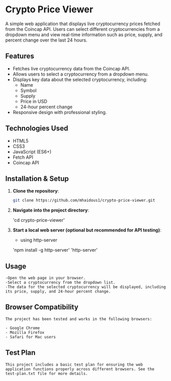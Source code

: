 # Crypto Price Viewer

A simple web application that displays live cryptocurrency prices fetched from the Coincap API. Users can select different cryptocurrencies from a dropdown menu and view real-time information such as price, supply, and percent change over the last 24 hours.

## Features
- Fetches live cryptocurrency data from the Coincap API.
- Allows users to select a cryptocurrency from a dropdown menu.
- Displays key data about the selected cryptocurrency, including:
  - Name
  - Symbol
  - Supply
  - Price in USD
  - 24-hour percent change
- Responsive design with professional styling.

## Technologies Used
- HTML5
- CSS3
- JavaScript (ES6+)
- Fetch API
- Coincap API

## Installation & Setup

1. **Clone the repository**:
   ```bash
   git clone https://github.com/mhaidous1/crypto-price-viewer.git

2. **Navigate into the project directory**:
    
    'cd crypto-price-viewer'

3. **Start a local web server (optional but recommended for API testing)**:
    - using http-server

    'npm install -g http-server'
    'http-server'

## Usage
    -Open the web page in your browser.
    -Select a cryptocurrency from the dropdown list.
    -The data for the selected cryptocurrency will be displayed, including its price, supply, and 24-hour percent change.

## Browser Compatibility
    The project has been tested and works in the following browsers:

    - Google Chrome
    - Mozilla Firefox
    - Safari for Mac users

## Test Plan

    This project includes a basic test plan for ensuring the web application functions properly across different browsers. See the test-plan.txt file for more details.